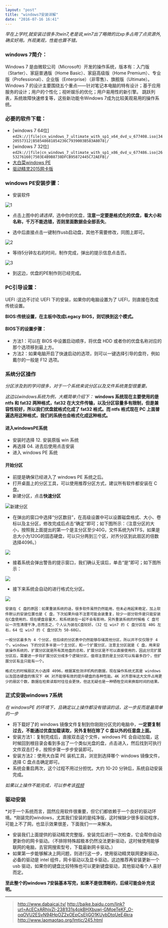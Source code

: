 ```yaml
---
layout: "post"
title: "windows7安装详解"
date: "2016-07-16 16:41"
---
```


*早在上学时,就安装过很多次win7,老是说,win7出了略微的比xp多占用了点资源外,确实好用。外观美观，性能也算不错。*

### windows 7简介：

Windows 7 是由微软公司（Microsoft）开发的操作系统，版本有：入门版（Starter）、家庭普通版（Home Basic）、家庭高级版（Home Premium）、专业版（Professional）、企业版（Enterprise）（非零售）、旗舰版（Ultimate）。Windows 7 的设计主要围绕五个重点——针对笔记本电脑的特有设计；基于应用服务的设计；用户的个性化；视听娱乐的优化；用户易用性的新引擎。 跳跃列表，系统故障快速修复等，这些新功能令Windows 7成为比较美观易用的操作系统。



### 必要的软件下载：

- [windows 7 64位]
`ed2k://|file|cn_windows_7_ultimate_with_sp1_x64_dvd_u_677408.iso|3420557312|B58548681854236C7939003B583A8078|/`
- [windows 7 32位]
`ed2k://|file|cn_windows_7_ultimate_with_sp1_x86_dvd_u_677486.iso|2653276160|7503E4B9B8738DFCB95872445C72AEFB|/`
- [大白菜windows PE](https://pan.baidu.com/s/1o8GRTb0)
- [驱动精灵2015网卡版](https://pan.baidu.com/s/1micuzrE)

<!-- more -->


### windows PE安装步骤：

- 安装软件

![1](https://github.com/noparkinghere/blog.github.io/raw/gh-pages/_post/2016/2016-07-16-windows7%E5%AE%89%E8%A3%85%E8%AF%A6%E8%A7%A3/BaiduShurufa_2016-7-18_10-53-18.png)

- 点击上图中的*请选择*，选中你的优盘，**注意一定要是格式化的优盘，看大小和名称，千万不能选错，否则里面数据会全部丢失**。

- 选中后直接点击一键制作usb启动盘，其他不需要修改，同图上即可。

![2](https://github.com/noparkinghere/blog.github.io/raw/gh-pages/_post/2016/2016-07-16-windows7%E5%AE%89%E8%A3%85%E8%AF%A6%E8%A7%A3/BaiduShurufa_2016-7-18_10-54-24.png)

- 等待5分钟左右的时间，制作完成，弹出的提示信息点击否。

![3](https://github.com/noparkinghere/blog.github.io/raw/gh-pages/_post/2016/2016-07-16-windows7%E5%AE%89%E8%A3%85%E8%AF%A6%E8%A7%A3/BaiduShurufa_2016-7-18_11-23-6.png)

- 到这边，优盘的PE制作则已经完成。




### PC引导设置：

UEFI :这边不讨论 UEFI 下的安装，如果你的电脑设置为了 UEFI，则直接在改成传统设置。

**BIOS:传统设置，在主板中改成Legacy BIOS，则切换到这个模式。**

#### BIOS下的设置步骤：
- 方法1：可以在 BIOS 中设置启动顺序，将优盘 HDD 或者你的优盘名称对应的那个选项移到最上方。
- 方法2：如果电脑开启了快速启动的选项，则可以一键选择引导的盘符，例如戴尔的一般是 F12 选项。



### 系统分区操作

*分区涉及到的学问很多，对于一个系统来说分区以及文件系统类型很重要。*

*这边以windows系统为例，大概简单介绍下：*
**windows 系统现在主要使用的是 ntfs 和 fat32 两种格式，fat32 在大文件传输，以及分区容量多有限制，但是兼容性较好，所以我们优盘就格式化成了 fat32 格式。而 ntfs 格式现在 PC 上面普遍选用这种格式，我们的系统也会格式化成这种格式。**


#### 进入windowsPE系统

- 安装时选择 12. 安装原版 win 系统
- 再选择 04. 进去后使用点击安装
- 进入 windows PE 系统

#### 开始分区

- 前提是确保已经进入了 windows PE 系统之后。
- 打开桌面上的分区工具，可以使用推荐分区方式，建议所有软件都安装在 C 盘。
- 新建分区，点击**快速分区**

![新建分区](https://github.com/noparkinghere/blog.github.io/raw/gh-pages/_post/2016/2016-07-16-windows7%E5%AE%89%E8%A3%85%E8%AF%A6%E8%A7%A3/2-140G4111Z2E6.jpg)

- 在弹出的窗口中选择“分区数目”，在高级设置中可以设置磁盘格式、大小、卷标以及主分区，修改完成后点击“确定”即可；如下图所示：（注意分区的大小，按照我上面提出的第一个是主分区至少40G，文件系统为NTFS，如果是总大小为120G的固态硬盘，可以只分两到三个区，对齐分区到此扇区的倍数选择4096。）

![](https://github.com/noparkinghere/blog.github.io/raw/gh-pages/_post/2016/2016-07-16-windows7%E5%AE%89%E8%A3%85%E8%AF%A6%E8%A7%A3/2-140G411191b25.jpg)
- 接着系统会弹出警告的提示窗口，我们确认无误后，单击“是”即可；如下图所示：

![](https://github.com/noparkinghere/blog.github.io/raw/gh-pages/_post/2016/2016-07-16-windows7%E5%AE%89%E8%A3%85%E8%AF%A6%E8%A7%A3/2-140G411193B09.jpg)
- 接下来系统会自动的进行格式化分区。

![](https://github.com/noparkinghere/blog.github.io/raw/gh-pages/_post/2016/2016-07-16-windows7%E5%AE%89%E8%A3%85%E8%AF%A6%E8%A7%A3/2-140G4111953b7.jpg)


```
安装在 C 盘的原因：如果重装系统的话，很多软件虽然仍然能用，但未必用起来稳定，加上软件默认的安装位置也是 C 盘，下次如果升级不注意可能会装重复，较少一部分软件是只能安装在C盘使用的，现在硬盘容量大，和系统装在一起不会有影响，另外重装系统的时候格 C 盘可以一次性清理干净,总而言之，个人认为装在C盘较好。（32 位 win7 的 C 盘分区在 40G 左右，64 位 win7 的 C 盘分区为 50-60G）。

一般分区最多为 4 个分区，但后续的分区表中仍然能够存储其他分区，所以并不仅仅限于 4 个。windows 下的分区多半是一个主分区，和一个扩展分区，注意主分区就是 C 盘，用来安装操作系统的，扩展分区就是所有其他盘的总和，扩展分区是不可以直接使用的，因此分完扩展分区后，需要进一步将扩展分区分成多个逻辑分区，值得注意的是主分区可以有最多四个，但扩展分区有且只能有一个。

格式化的时候扇区大小选择 4096，根据某些测评机构的数据，现在操作系统尤其是 windows 以及固态硬盘的情况下 4K 对齐能够有效的提升硬盘的各种性能。4K 对齐意味这大文件占用更少的扇区个数，数据在检索读取时往往会更快，但这无疑也是一种牺牲空间来换取时间的结果。
```

### 正式安装windows 7系统

*在 windowsPE 的环境下，且确定以上操作都没有错误的话，这一步反而是最简单的一步*

- 将下载好了的 windows 镜像文件复制到你刚刚分区完的电脑中，**一定要复制过去，不能通过优盘加载读取，另外复制在除了 C 盘以外的任意盘上面。**
- 安装方法1：复制完成后，直接双击这个文件，windows PE 会自动加载，这时候回到根目录会看到多出了一个类似光盘的盘，点击进入，然后找到可执行文件双击打卡，按照步骤一步步安装即可。
- 安装方法2：使用大白菜 PE 装机工具，浏览到选择哪个 windows 镜像文件，选择 C 盘点击确定即可。
- 系统会重启两次，这个过程不用过分担忧。大约 10-20 分钟后，系统自动安装完成。

*如果以上操作不能完成，可以参考该[视频](http://www.dabaicai.tv/videos/2015/0424/941.html)*


### 驱动安装

*对于一个系统而言，固然应用软件很重要，但它们都依赖于一个良好的驱动环境。*刚装完的windows，尤其我们安装的是纯净版，这时候缺少很多驱动程序，可能上不了网，也显示效果很差，下面我们一一来解决。

- 安装我们上面提供的驱动精灵完整版，安装完后进行一次检查，它会帮你自动更新你的网卡驱动。（不排除特殊超极本仍然没法更新驱动，这时候使用能够联网的电脑，去官网搜索型号，下载最新网卡驱动。）
- 如果第一步能够解决上网问题，则进行这一步，使用驱动精灵联网更新驱动，必备的驱动是 intel 组件，网卡驱动以及显卡驱动，这边推荐再安装更新一个 usb 驱动，如果你的键盘比较特殊也可以更新键盘驱动，其他驱动看个人喜好而定。

**至此整个的windows 7安装基本写完，如果不是很清晰的，后续可能会补充说明。**

***
> http://www.dabaicai.tv/
> http://baike.baidu.com/link?url=AcECxARhjvZl-2381l31s4okBHXbuwj-GMoeTeKF_O-oqOVU2ESvN94HpOZ2xOEpCsEljGO1KUybDtqUeE4kra
> http://www.laomaotao.org/lmtjc/245.html
